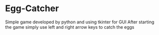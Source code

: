 # Egg-Catcher
Simple game developed by python and using tkinter for GUI
After starting the game simply use left and right arrow keys to catch the eggs
